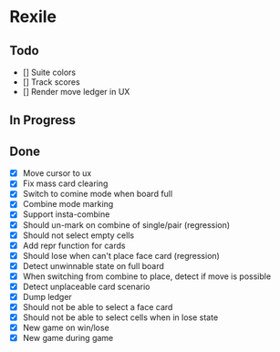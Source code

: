 # Rexile

## Todo

- [] Suite colors
- [] Track scores
- [] Render move ledger in UX

## In Progress

## Done

- [x] Move cursor to ux
- [x] Fix mass card clearing
- [x] Switch to comine mode when board full
- [x] Combine mode marking
- [x] Support insta-combine
- [x] Should un-mark on combine of single/pair (regression)
- [x] Should not select empty cells
- [x] Add repr function for cards
- [x] Should lose when can't place face card (regression)
- [x] Detect unwinnable state on full board
- [x] When switching from combine to place, detect if move is possible
- [x] Detect unplaceable card scenario
- [x] Dump ledger
- [x] Should not be able to select a face card
- [x] Should not be able to select cells when in lose state
- [x] New game on win/lose
- [x] New game during game
